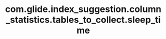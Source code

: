 ---
layout: page
title: com.glide.index_suggestion.column_statistics.tables_to_collect.sleep_time
description: ""
value: "50"
---